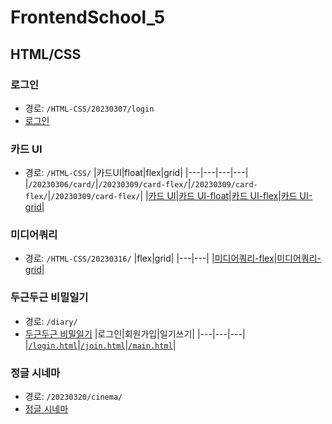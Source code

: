 # FrontendSchool_5

## HTML/CSS

### 로그인

- 경로: `/HTML-CSS/20230307/login`
- [로그인](https://weniv.github.io/FrontendSchool_5/HTML-CSS/20230307/login/)

### 카드 UI

- 경로: `/HTML-CSS/`
  |카드UI|float|flex|grid|
  |---|---|---|---|
  |`/20230306/card/`|`/20230309/card-flex/`|`/20230309/card-flex/`|`/20230309/card-flex/`|
  |[카드 UI](https://weniv.github.io/FrontendSchool_5/HTML-CSS/20230306/card/)|[카드 UI-float](https://weniv.github.io/FrontendSchool_5/HTML-CSS/20230309/card-float/)|[카드 UI-flex](https://weniv.github.io/FrontendSchool_5/HTML-CSS/20230309/card-flex/)|[카드 UI-grid](https://weniv.github.io/FrontendSchool_5/HTML-CSS/20230309/card-grid/)|

### 미디어쿼리

- 경로: `/HTML-CSS/20230316/`
  |flex|grid|
  |---|---|
  |[미디어쿼리-flex](https://weniv.github.io/FrontendSchool_5/HTML-CSS/20230316/web-flex.html)|[미디어쿼리-grid](https://weniv.github.io/FrontendSchool_5/HTML-CSS/20230316/web-grid.html)|

### 두근두근 비밀일기

- 경로: `/diary/`
- [두근두근 비밀일기](https://weniv.github.io/FrontendSchool_5/diary/)
  |로그인|회원가입|일기쓰기|
  |---|---|---|
  |[`/login.html`](https://weniv.github.io/FrontendSchool_5/diary/)|[`/join.html`](https://weniv.github.io/FrontendSchool_5/diary/join.html)|[`/main.html`](https://weniv.github.io/FrontendSchool_5/diary/main.html)|

### 정글 시네마

- 경로: `/20230320/cinema/`
- [정글 시네마](https://weniv.github.io/FrontendSchool_5/HTML-CSS/20230320/cinema/)
